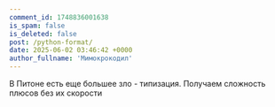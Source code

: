 ```yaml
---
comment_id: 1748836001638
is_spam: false
is_deleted: false
post: /python-format/
date: 2025-06-02 03:46:42 +0000
author_fullname: 'Мимокрокодил'
---
```


В Питоне есть еще большее зло - типизация. Получаем сложность плюсов без их скорости
